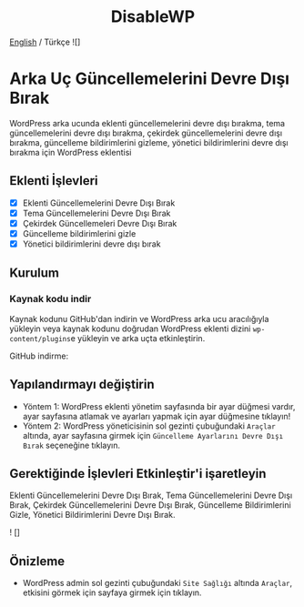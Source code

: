 <h1 align="center">DisableWP</h1>
<p align="center">

[English](./README.md) / Türkçe
![]

# Arka Uç Güncellemelerini Devre Dışı Bırak

WordPress arka ucunda eklenti güncellemelerini devre dışı bırakma, tema güncellemelerini devre dışı bırakma, çekirdek güncellemelerini devre dışı bırakma, güncelleme bildirimlerini gizleme, yönetici bildirimlerini devre dışı bırakma için WordPress eklentisi

## Eklenti İşlevleri

* [x] Eklenti Güncellemelerini Devre Dışı Bırak 
* [x] Tema Güncellemelerini Devre Dışı Bırak
* [x] Çekirdek Güncellemeleri Devre Dışı Bırak 
* [x] Güncelleme bildirimlerini gizle
* [x] Yönetici bildirimlerini devre dışı bırak 

## Kurulum

### Kaynak kodu indir 
  
 Kaynak kodunu GitHub'dan indirin ve WordPress arka ucu aracılığıyla yükleyin veya kaynak kodunu doğrudan WordPress eklenti dizini `wp-content/plugins`e yükleyin ve arka uçta etkinleştirin. 

GitHub indirme: 

## Yapılandırmayı değiştirin
    
* Yöntem 1: WordPress eklenti yönetim sayfasında bir ayar düğmesi vardır, ayar sayfasına atlamak ve ayarları yapmak için ayar düğmesine tıklayın!
* Yöntem 2: WordPress yöneticisinin sol gezinti çubuğundaki `Araçlar` altında, ayar sayfasına girmek için `Güncelleme Ayarlarını Devre Dışı Bırak` seçeneğine tıklayın.

## Gerektiğinde İşlevleri Etkinleştir'i işaretleyin

Eklenti Güncellemelerini Devre Dışı Bırak, Tema Güncellemelerini Devre Dışı Bırak, Çekirdek Güncellemelerini Devre Dışı Bırak, Güncelleme Bildirimlerini Gizle, Yönetici Bildirimlerini Devre Dışı Bırak.

! []

## Önizleme

* WordPress admin sol gezinti çubuğundaki `Site Sağlığı` altında `Araçlar`, etkisini görmek için sayfaya girmek için tıklayın.


